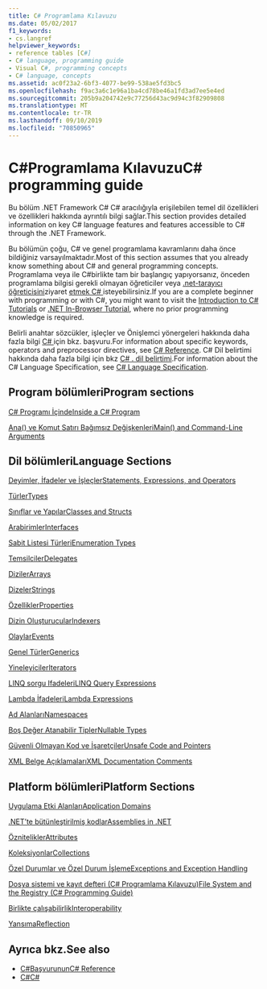 ```yaml
---
title: C# Programlama Kılavuzu
ms.date: 05/02/2017
f1_keywords:
- cs.langref
helpviewer_keywords:
- reference tables [C#]
- C# language, programming guide
- Visual C#, programming concepts
- C# language, concepts
ms.assetid: ac0f23a2-6bf3-4077-be99-538ae5fd3bc5
ms.openlocfilehash: f9ac3a6c1e96a1ba4cd78be46a1fd3ad7ee5e4ed
ms.sourcegitcommit: 205b9a204742e9c77256d43ac9d94c3f82909808
ms.translationtype: MT
ms.contentlocale: tr-TR
ms.lasthandoff: 09/10/2019
ms.locfileid: "70850965"
---
```

# <a name="c-programming-guide"></a><span data-ttu-id="8e4f0-102">C#Programlama Kılavuzu</span><span class="sxs-lookup"><span data-stu-id="8e4f0-102">C# programming guide</span></span>
<span data-ttu-id="8e4f0-103">Bu bölüm .NET Framework C# C# aracılığıyla erişilebilen temel dil özellikleri ve özellikleri hakkında ayrıntılı bilgi sağlar.</span><span class="sxs-lookup"><span data-stu-id="8e4f0-103">This section provides detailed information on key C# language features and features accessible to C# through the .NET Framework.</span></span>  
  
 <span data-ttu-id="8e4f0-104">Bu bölümün çoğu, C# ve genel programlama kavramlarını daha önce bildiğiniz varsayılmaktadır.</span><span class="sxs-lookup"><span data-stu-id="8e4f0-104">Most of this section assumes that you already know something about C# and general programming concepts.</span></span> <span data-ttu-id="8e4f0-105">Programlama veya ile C#birlikte tam bir başlangıç yapıyorsanız, önceden programlama bilgisi gerekli olmayan öğreticiler veya [.net-tarayıcı öğreticisini](https://dotnet.microsoft.com/learn/dotnet/in-browser-tutorial/1)ziyaret [etmek C# ](../tutorials/intro-to-csharp/index.md) isteyebilirsiniz.</span><span class="sxs-lookup"><span data-stu-id="8e4f0-105">If you are a complete beginner with programming or with C#, you might want to visit the [Introduction to C# Tutorials](../tutorials/intro-to-csharp/index.md) or [.NET In-Browser Tutorial](https://dotnet.microsoft.com/learn/dotnet/in-browser-tutorial/1), where no prior programming knowledge is required.</span></span>  
  
 <span data-ttu-id="8e4f0-106">Belirli anahtar sözcükler, işleçler ve Önişlemci yönergeleri hakkında daha fazla bilgi [ C# ](../language-reference/index.md)için bkz. başvuru.</span><span class="sxs-lookup"><span data-stu-id="8e4f0-106">For information about specific keywords, operators and preprocessor directives, see [C# Reference](../language-reference/index.md).</span></span> <span data-ttu-id="8e4f0-107">C# Dil belirtimi hakkında daha fazla bilgi için bkz [ C# . dil belirtimi](../language-reference/language-specification/index.md).</span><span class="sxs-lookup"><span data-stu-id="8e4f0-107">For information about the C# Language Specification, see [C# Language Specification](../language-reference/language-specification/index.md).</span></span>  
  
## <a name="program-sections"></a><span data-ttu-id="8e4f0-108">Program bölümleri</span><span class="sxs-lookup"><span data-stu-id="8e4f0-108">Program sections</span></span>

[<span data-ttu-id="8e4f0-109">C# Programı İçinde</span><span class="sxs-lookup"><span data-stu-id="8e4f0-109">Inside a C# Program</span></span>](./inside-a-program/index.md)  
  
[<span data-ttu-id="8e4f0-110">Ana() ve Komut Satırı Bağımsız Değişkenleri</span><span class="sxs-lookup"><span data-stu-id="8e4f0-110">Main() and Command-Line Arguments</span></span>](./main-and-command-args/index.md)  
 
## <a name="language-sections"></a><span data-ttu-id="8e4f0-111">Dil bölümleri</span><span class="sxs-lookup"><span data-stu-id="8e4f0-111">Language Sections</span></span>  
[<span data-ttu-id="8e4f0-112">Deyimler, İfadeler ve İşleçler</span><span class="sxs-lookup"><span data-stu-id="8e4f0-112">Statements, Expressions, and Operators</span></span>](./statements-expressions-operators/index.md)  

 [<span data-ttu-id="8e4f0-113">Türler</span><span class="sxs-lookup"><span data-stu-id="8e4f0-113">Types</span></span>](./types/index.md)  

 [<span data-ttu-id="8e4f0-114">Sınıflar ve Yapılar</span><span class="sxs-lookup"><span data-stu-id="8e4f0-114">Classes and Structs</span></span>](./classes-and-structs/index.md)  
  
 [<span data-ttu-id="8e4f0-115">Arabirimler</span><span class="sxs-lookup"><span data-stu-id="8e4f0-115">Interfaces</span></span>](./interfaces/index.md)  

 [<span data-ttu-id="8e4f0-116">Sabit Listesi Türleri</span><span class="sxs-lookup"><span data-stu-id="8e4f0-116">Enumeration Types</span></span>](./enumeration-types.md)  
  
 [<span data-ttu-id="8e4f0-117">Temsilciler</span><span class="sxs-lookup"><span data-stu-id="8e4f0-117">Delegates</span></span>](./delegates/index.md)  
 
 [<span data-ttu-id="8e4f0-118">Diziler</span><span class="sxs-lookup"><span data-stu-id="8e4f0-118">Arrays</span></span>](./arrays/index.md)  
  
 [<span data-ttu-id="8e4f0-119">Dizeler</span><span class="sxs-lookup"><span data-stu-id="8e4f0-119">Strings</span></span>](./strings/index.md)  
  
 [<span data-ttu-id="8e4f0-120">Özellikler</span><span class="sxs-lookup"><span data-stu-id="8e4f0-120">Properties</span></span>](./classes-and-structs/properties.md)  
  
 [<span data-ttu-id="8e4f0-121">Dizin Oluşturucular</span><span class="sxs-lookup"><span data-stu-id="8e4f0-121">Indexers</span></span>](./indexers/index.md)  
  
 [<span data-ttu-id="8e4f0-122">Olaylar</span><span class="sxs-lookup"><span data-stu-id="8e4f0-122">Events</span></span>](./events/index.md)  
  
 [<span data-ttu-id="8e4f0-123">Genel Türler</span><span class="sxs-lookup"><span data-stu-id="8e4f0-123">Generics</span></span>](./generics/index.md)  
  
 [<span data-ttu-id="8e4f0-124">Yineleyiciler</span><span class="sxs-lookup"><span data-stu-id="8e4f0-124">Iterators</span></span>](./concepts/iterators.md)
  
 [<span data-ttu-id="8e4f0-125">LINQ sorgu Ifadeleri</span><span class="sxs-lookup"><span data-stu-id="8e4f0-125">LINQ Query Expressions</span></span>](./linq-query-expressions/index.md)  
  
 [<span data-ttu-id="8e4f0-126">Lambda İfadeleri</span><span class="sxs-lookup"><span data-stu-id="8e4f0-126">Lambda Expressions</span></span>](./statements-expressions-operators/lambda-expressions.md)  
  
 [<span data-ttu-id="8e4f0-127">Ad Alanları</span><span class="sxs-lookup"><span data-stu-id="8e4f0-127">Namespaces</span></span>](./namespaces/index.md)  
  
 [<span data-ttu-id="8e4f0-128">Boş Değer Atanabilir Tipler</span><span class="sxs-lookup"><span data-stu-id="8e4f0-128">Nullable Types</span></span>](./nullable-types/index.md)  
  
 [<span data-ttu-id="8e4f0-129">Güvenli Olmayan Kod ve İşaretçiler</span><span class="sxs-lookup"><span data-stu-id="8e4f0-129">Unsafe Code and Pointers</span></span>](./unsafe-code-pointers/index.md)  
  
 [<span data-ttu-id="8e4f0-130">XML Belge Açıklamaları</span><span class="sxs-lookup"><span data-stu-id="8e4f0-130">XML Documentation Comments</span></span>](./xmldoc/index.md)  
  
## <a name="platform-sections"></a><span data-ttu-id="8e4f0-131">Platform bölümleri</span><span class="sxs-lookup"><span data-stu-id="8e4f0-131">Platform Sections</span></span>  
 [<span data-ttu-id="8e4f0-132">Uygulama Etki Alanları</span><span class="sxs-lookup"><span data-stu-id="8e4f0-132">Application Domains</span></span>](../../framework/app-domains/application-domains.md)  
  
 [<span data-ttu-id="8e4f0-133">.NET’te bütünleştirilmiş kodlar</span><span class="sxs-lookup"><span data-stu-id="8e4f0-133">Assemblies in .NET</span></span>](../../standard/assembly/index.md)  
  
 [<span data-ttu-id="8e4f0-134">Öznitelikler</span><span class="sxs-lookup"><span data-stu-id="8e4f0-134">Attributes</span></span>](./concepts/attributes/index.md)  
  
 [<span data-ttu-id="8e4f0-135">Koleksiyonlar</span><span class="sxs-lookup"><span data-stu-id="8e4f0-135">Collections</span></span>](./concepts/collections.md)  
  
 [<span data-ttu-id="8e4f0-136">Özel Durumlar ve Özel Durum İşleme</span><span class="sxs-lookup"><span data-stu-id="8e4f0-136">Exceptions and Exception Handling</span></span>](./exceptions/index.md)  
  
 [<span data-ttu-id="8e4f0-137">Dosya sistemi ve kayıt defteri (C# Programlama Kılavuzu)</span><span class="sxs-lookup"><span data-stu-id="8e4f0-137">File System and the Registry (C# Programming Guide)</span></span>](./file-system/index.md)  
  
 [<span data-ttu-id="8e4f0-138">Birlikte çalışabilirlik</span><span class="sxs-lookup"><span data-stu-id="8e4f0-138">Interoperability</span></span>](./interop/index.md)  
  
 [<span data-ttu-id="8e4f0-139">Yansıma</span><span class="sxs-lookup"><span data-stu-id="8e4f0-139">Reflection</span></span>](./concepts/reflection.md)  
  
## <a name="see-also"></a><span data-ttu-id="8e4f0-140">Ayrıca bkz.</span><span class="sxs-lookup"><span data-stu-id="8e4f0-140">See also</span></span>

- [<span data-ttu-id="8e4f0-141">C#Başvurunun</span><span class="sxs-lookup"><span data-stu-id="8e4f0-141">C# Reference</span></span>](../language-reference/index.md)
- [<span data-ttu-id="8e4f0-142">C#</span><span class="sxs-lookup"><span data-stu-id="8e4f0-142">C#</span></span>](../index.md)

